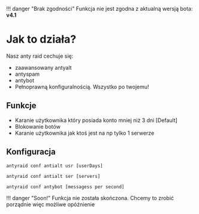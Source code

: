 !!! danger "Brak zgodności"
    Funkcja nie jest zgodna z aktualną wersją bota: **v4.1**
# Jak to działa?

Nasz anty raid cechuje się:

- zaawansowany antyalt
- antyspam
- antybot
- Pełnoprawną konfiguralnością. Wszystko po twojemu!
## Funkcje

- Karanie użytkownika który posiada konto mniej niż 3 dni [Default]
- Blokowanie botów
- Karanie użytkownika jak ktoś jest na np tylko 1 serwerze

## Konfiguracja

```
antyraid conf antialt usr [userDays]

antyraid conf antialt ser [servers]

antyraid conf antybot [messagess per second]

```

!!! danger "Soon!"
    Funkcja nie została skończona. Chcemy to zrobić porządnie więc możliwe opóźnienie